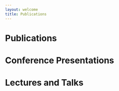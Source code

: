 ```yaml
---
layout: welcome
title: Publications
---
```


# Publications

# Conference Presentations

# Lectures and Talks